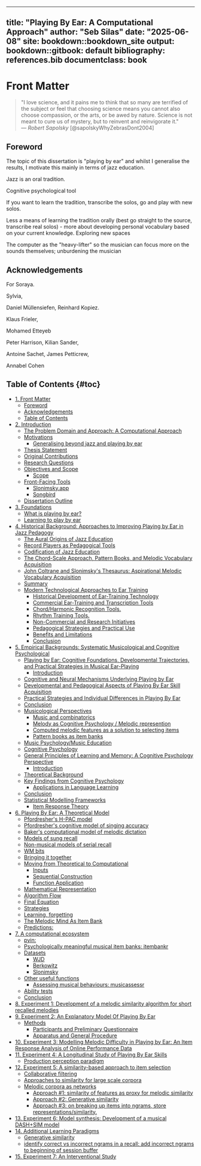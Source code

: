 
---
title: "Playing By Ear: A Computational Approach"
author: "Seb Silas"
date: "2025-06-08"
site: bookdown::bookdown_site
output:
  bookdown::gitbook: default
bibliography: references.bib
documentclass: book
---


# Front Matter

> "I love science, and it pains me to think that so many are terrified of the subject or feel that choosing science means you cannot also choose compassion, or the arts, or be awed by nature. Science is not meant to cure us of mystery, but to reinvent and reinvigorate it."  
> — *Robert Sapolsky* [@sapolskyWhyZebrasDont2004]


## Foreword


The topic of this dissertation is "playing by ear" and whilst I generalise the results, I motivate this mainly in terms of jazz education.


Jazz is an oral tradition.


Cognitive psychological tool

If you want to learn the tradition, transcribe the solos, go and play with new solos.

Less a means of learning the tradition orally (best go straight to the source, transcribe real solos) - more about developing personal vocabulary based on your current knowledge. Exploring new spaces


The computer as the "heavy-lifter" so the musician can focus more on the sounds themselves; unburdening the musician



## Acknowledgements


For Soraya.


Sylvia,


Daniel Müllensiefen, Reinhard Kopiez.

Klaus Frieler, 

Mohamed Etteyeb

Peter Harrison, Kilian Sander, 

Antoine Sachet, James Petticrew, 

Annabel Cohen


<!-- for graphics -->

<!--

<a href="https://www.flaticon.com/free-icons/saxophone" title="saxophone icons">Saxophone icons created by Nsit - Flaticon</a>

-->

## Table of Contents {#toc}


- [1. Front Matter](index.html#front-matter)
  - [Foreword](index.html#foreword)
  - [Acknowledgements](index.html#acknowledgements)
  - [Table of Contents](index.html#toc)
- [2. Introduction](01-introduction.html#introduction)
  - [The Problem Domain and Approach: A Computational Approach](01-introduction.html#the-problem-domain-and-approach-a-computational-approach)
  - [Motivations](01-introduction.html#motivations)
    - [Generalising beyond jazz and playing by ear](01-introduction.html#generalising-beyond-jazz-and-playing-by-ear)
  - [Thesis Statement](01-introduction.html#thesis-statement)
  - [Original Contributions](01-introduction.html#original-contributions)
  - [Research Questions](01-introduction.html#research-questions)
  - [Objectives and Scope](01-introduction.html#objectives-and-scope)
    - [Scope](01-introduction.html#scope)
  - [Front-Facing Tools](01-introduction.html#front-facing-tools)
    - [Slonimsky.app](01-introduction.html#slonimskyapp)
    - [Songbird](01-introduction.html#songbird)
  - [Dissertation Outline](01-introduction.html#dissertation-outline)
- [3. Foundations](02-foundations.html#foundations)
  - [What is playing by ear?](02-foundations.html#what-is-playing-by-ear)
  - [Learning to play by ear](02-foundations.html#learning-to-play-by-ear)
- [4. Historical Background: Approaches to Improving Playing by Ear in Jazz Pedagogy](03-historical_background.html#historical_background)
  - [The Aural Origins of Jazz Education](03-historical_background.html#the-aural-origins-of-jazz-education)
  - [Record Players as Pedagogical Tools](03-historical_background.html#record-players-as-pedagogical-tools)
  - [Codification of Jazz Education](03-historical_background.html#codification-of-jazz-education)
  - [The Chord-Scale Approach, Pattern Books, and Melodic Vocabulary Acquisition](03-historical_background.html#the-chord-scale-approach-pattern-books-and-melodic-vocabulary-acquisition)
  - [John Coltrane and Slonimsky's Thesaurus: Aspirational Melodic Vocabulary Acquisition](03-historical_background.html#john-coltrane-and-slonimskys-thesaurus-aspirational-melodic-vocabulary-acquisition)
  - [Summary](03-historical_background.html#summary)
  - [Modern Technological Approaches to Ear Training](03-historical_background.html#modern-technological-approaches-to-ear-training)
    - [Historical Development of Ear-Training Technology](03-historical_background.html#historical-development-of-ear-training-technology)
    - [Commercial Ear-Training and Transcription Tools](03-historical_background.html#commercial-ear-training-and-transcription-tools)
    - [Chord/Harmonic Recognition Tools.](03-historical_background.html#chordharmonic-recognition-tools)
    - [Rhythm Training Tools.](03-historical_background.html#rhythm-training-tools)
    - [Non-Commercial and Research Initiatives](03-historical_background.html#non-commercial-and-research-initiatives)
    - [Pedagogical Strategies and Practical Use](03-historical_background.html#pedagogical-strategies-and-practical-use)
    - [Benefits and Limitations](03-historical_background.html#benefits-and-limitations)
    - [Conclusion](03-historical_background.html#conclusion)
- [5. Empirical Backgrounds: Systematic Musicological and Cognitive Psychological](04-empirical_backgrounds.html#empirical_backgrounds)
  - [Playing by Ear: Cognitive Foundations, Developmental Trajectories, and Practical Strategies in Musical Ear-Playing](04-empirical_backgrounds.html#playing-by-ear-cognitive-foundations-developmental-trajectories-and-practical-strategies-in-musical-ear-playing)
    - [Introduction](04-empirical_backgrounds.html#introduction)
  - [Cognitive and Neural Mechanisms Underlying Playing by Ear](04-empirical_backgrounds.html#cognitive-and-neural-mechanisms-underlying-playing-by-ear)
  - [Developmental and Pedagogical Aspects of Playing By Ear Skill Acquisition](04-empirical_backgrounds.html#developmental-and-pedagogical-aspects-of-playing-by-ear-skill-acquisition)
  - [Practical Strategies and Individual Differences in Playing By Ear](04-empirical_backgrounds.html#practical-strategies-and-individual-differences-in-playing-by-ear)
  - [Conclusion](04-empirical_backgrounds.html#conclusion)
  - [Musicological Perspectives](04-empirical_backgrounds.html#musicological-perspectives)
    - [Music and combinatorics](04-empirical_backgrounds.html#music-and-combinatorics)
    - [Melody as Cognitive Psychology / Melodic represention](04-empirical_backgrounds.html#melody-as-cognitive-psychology-melodic-represention)
    - [Computed melodic features as a solution to selecting items](04-empirical_backgrounds.html#computed-melodic-features-as-a-solution-to-selecting-items)
    - [Pattern books as item banks](04-empirical_backgrounds.html#pattern-books-as-item-banks)
  - [Music Psychology/Music Education](04-empirical_backgrounds.html#music-psychologymusic-education)
  - [Cognitive Psychology](04-empirical_backgrounds.html#cognitive-psychology)
  - [General Principles of Learning and Memory: A Cognitive Psychology Perspective](04-empirical_backgrounds.html#general-principles-of-learning-and-memory-a-cognitive-psychology-perspective)
    - [Introduction](04-empirical_backgrounds.html#introduction)
  - [Theoretical Background](04-empirical_backgrounds.html#theoretical-background)
  - [Key Findings from Cognitive Psychology](04-empirical_backgrounds.html#key-findings-from-cognitive-psychology)
    - [Applications in Language Learning](04-empirical_backgrounds.html#applications-in-language-learning)
  - [Conclusion](04-empirical_backgrounds.html#conclusion)
  - [Statistical Modelling Frameworks](04-empirical_backgrounds.html#statistical-modelling-frameworks)
    - [Item Response Theory](04-empirical_backgrounds.html#item-response-theory)
- [6. Playing By Ear: A Theoretical Model](05-playing-by-ear-a-theoretical-model.html#theoretical-model)
  - [Pfordresher's H-PAC model](05-playing-by-ear-a-theoretical-model.html#pfordreshers-h-pac-model)
  - [Pfordresher's cognitive model of singing accuracy](05-playing-by-ear-a-theoretical-model.html#pfordreshers-cognitive-model-of-singing-accuracy)
  - [Baker's computational model of melodic dictation](05-playing-by-ear-a-theoretical-model.html#bakers-computational-model-of-melodic-dictation)
  - [Models of sung recall](05-playing-by-ear-a-theoretical-model.html#models-of-sung-recall)
  - [Non-musical models of serial recall](05-playing-by-ear-a-theoretical-model.html#non-musical-models-of-serial-recall)
  - [WM bits](05-playing-by-ear-a-theoretical-model.html#wm-bits)
  - [Bringing it together](05-playing-by-ear-a-theoretical-model.html#bringing-it-together)
  - [Moving from Theoretical to Computational](05-playing-by-ear-a-theoretical-model.html#moving-from-theoretical-to-computational)
    - [Inputs](05-playing-by-ear-a-theoretical-model.html#inputs)
    - [Sequential Construction](05-playing-by-ear-a-theoretical-model.html#sequential-construction)
    - [Function Application](05-playing-by-ear-a-theoretical-model.html#function-application)
  - [Mathematical Representation](05-playing-by-ear-a-theoretical-model.html#mathematical-representation)
  - [Algorithm Flow](05-playing-by-ear-a-theoretical-model.html#algorithm-flow)
  - [Final Equation](05-playing-by-ear-a-theoretical-model.html#final-equation)
  - [Strategies](05-playing-by-ear-a-theoretical-model.html#strategies)
  - [Learning, forgetting](05-playing-by-ear-a-theoretical-model.html#learning-forgetting)
  - [The Melodic Mind As Item Bank](05-playing-by-ear-a-theoretical-model.html#the-melodic-mind-as-item-bank)
  - [Predictions:](05-playing-by-ear-a-theoretical-model.html#predictions)
- [7. A computational ecosystem](06-computational-ecosystem.html#computational-ecosystem)
  - [pyin:](06-computational-ecosystem.html#pyin)
  - [Psychologically meaningful musical item banks: itembankr](06-computational-ecosystem.html#psychologically-meaningful-musical-item-banks-itembankr)
  - [Datasets](06-computational-ecosystem.html#datasets)
    - [WJD](06-computational-ecosystem.html#wjd)
    - [Berkowitz](06-computational-ecosystem.html#berkowitz)
    - [Slonimsky](06-computational-ecosystem.html#slonimsky)
  - [Other useful functions](06-computational-ecosystem.html#other-useful-functions)
    - [Assessing musical behaviours: musicassessr](06-computational-ecosystem.html#assessing-musical-behaviours-musicassessr)
  - [Ability tests](06-computational-ecosystem.html#ability-tests)
  - [Conclusion](06-computational-ecosystem.html#conclusion)
- [8. Experiment 1: Development of a melodic similarity algorithm for short recalled melodies](07-development-of-melodic-similarity-algorithm-for-short-melodies.html#melsim_development)
- [9. Experiment 2: An Explanatory Model Of Playing By Ear](08-main_pbe_study_lab.html#pbet_lab_study)
  - [Methods](08-main_pbe_study_lab.html#methods)
    - [Participants and Preliminary Questionnaire](08-main_pbe_study_lab.html#participants-and-preliminary-questionnaire)
    - [Apparatus and General Procedure](08-main_pbe_study_lab.html#apparatus-and-general-procedure)
- [10. Experiment 3: Modelling Melodic Difficulty in Playing by Ear: An Item Response Analysis of Online Performance Data](09-main_pbe_study_online.html#pbet_online_study)
- [11. Experiment 4: A Longitudinal Study of Playing By Ear Skills](10_study_history_study.html#study_history_study)
  - [Production perception paradigm](10_study_history_study.html#production-perception-paradigm)
- [12. Experiment 5: A similarity-based approach to item selection](11-similarity_modelling_study.html#similarity_study)
  - [Collaborative filtering](11-similarity_modelling_study.html#collaborative-filtering)
  - [Approaches to similarity for large scale corpora](11-similarity_modelling_study.html#approaches-to-similarity-for-large-scale-corpora)
  - [Melodic corpora as networks](11-similarity_modelling_study.html#melodic-corpora-as-networks)
    - [Approach #1: similarity of features as proxy for melodic similarity](11-similarity_modelling_study.html#approach-1-similarity-of-features-as-proxy-for-melodic-similarity)
    - [Approach #2: Generative similarity](11-similarity_modelling_study.html#approach-2-generative-similarity)
    - [Approach #3: on breaking up items into ngrams, store representations/similarity.](11-similarity_modelling_study.html#approach-3-on-breaking-up-items-into-ngrams-store-representationssimilarity)
- [13. Experiment 6: Model synthesis: Development of a musical DASH+SIM model](12-DASH_model.html#experiment-6-model-synthesis-development-of-a-musical-dashsim-model)
- [14. Additional Learning Paradigms](13-learning_paradigms.html#additional-learning-paradigms)
  - [Generative similarity](13-learning_paradigms.html#generative-similarity)
  - [identify correct vs incorrect ngrams in a recall: add incorrect ngrams to beginning of session buffer](13-learning_paradigms.html#identify-correct-vs-incorrect-ngrams-in-a-recall-add-incorrect-ngrams-to-beginning-of-session-buffer)
- [15. Experiment 7: An Interventional Study](14-an_interventional_study.html#interventional_Study)

